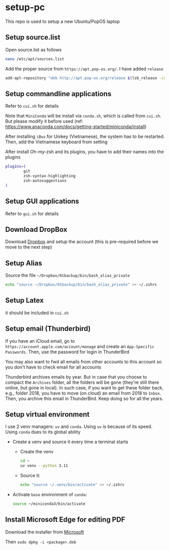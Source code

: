 # setup-pc

This repo is used to setup a new Ubuntu/PopOS laptop

## Setup source.list

Open source.list as follows

```bash
nano /etc/apt/sources.list
```

Add the proper source from `https://apt.pop-os.org/`. I have added `release`

```bash
add-apt-repository "deb http://apt.pop-os.org/release $(lsb_release -cs) main"
```

## Setup commandline applications

Refer to `cui.sh` for details

Note that `MiniConda` will be install via `conda.sh`, which is called from `cui.sh`. But please modify it before used (ref: https://www.anaconda.com/docs/getting-started/miniconda/install)

After installing `iBus` for Unikey (Vietnamese), the system has to be restarted. Then, add the Vietnamese keyboard from setting

After install Oh-my-zsh and its plugins, you have to add their names into the plugins

```bash
plugins=(
        git
        zsh-syntax-highlighting
        zsh-autosuggestions
)

```

## Setup GUI applications

Refer to `gui.sh` for details

## Download DropBox

Download [Dropbox](https://www.dropbox.com/install-linux) and setup the account (this is pre-required before we move to the next step)

## Setup Alias

Source the file `~/Dropbox/01backup/bin/bash_alias_private`

```bash
echo "source ~/Dropbox/01backup/bin/bash_alias_private" >> ~/.zshrc
```

## Setup Latex

it should be included in `cui.sh`

## Setup email (Thunderbird)

If you have an iCloud email, go to `https://account.apple.com/account/manage` and create an `App-Specific Passwords`. Then, use the password for login in ThunderBird

You may also want to fwd all emails from other accounts to this account so you don't have to check email for all accounts

Thunderbird archives emails by year. But in case that you choose to compact the `Archives` folder, all the folders will be gone (they're still there online, but gone in local). In such case, if you want to get these folder back, e.g., folder 2018, you have to move (on cloud) an email from 2018 to `Inbox`. Then, you archive this email in ThunderBird. Keep doing so for all the years.

## Setup virtual environment

I use 2 venv managers: `uv` and `conda`. Using `uv` is because of its speed. Using `conda` dues to its global ability

- Create a venv and source it every time a terminal starts

    - Create the venv

        ```bash
        cd ~
        uv venv --python 3.11
        ```

    - Source it:

        ```bash
        echo "source ~/.venv/bin/activate" >> ~/.zshrc
        ```

- Activate `base` environment of `conda`:

    ```bash
    source ~/miniconda3/bin/activate
    ```

## Install Microsoft Edge for editing PDF

Download the installer from [Microsoft](https://www.microsoft.com/en-us/edge/download?form=MA13FJ)

Then `sudo dpkg -i <package>.deb`
